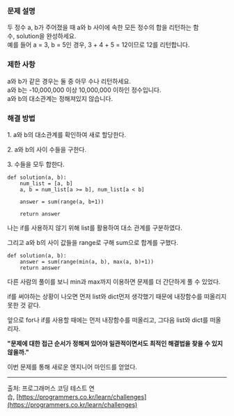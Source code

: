 ### 문제 설명

두 정수 a, b가 주어졌을 때 a와 b 사이에 속한 모든 정수의 합을 리턴하는 함수, solution을 완성하세요.  
예를 들어 a = 3, b = 5인 경우, 3 + 4 + 5 = 12이므로 12를 리턴합니다.

### 제한 사항

a와 b가 같은 경우는 둘 중 아무 수나 리턴하세요.  
a와 b는 -10,000,000 이상 10,000,000 이하인 정수입니다.  
a와 b의 대소관계는 정해져있지 않습니다.

### 해결 방법

1\. a와 b의 대소관계를 확인하여 새로 할당한다.

2\. a와 b의 사이 수들을 구한다.

3\. 수들을 모두 합한다.

```
def solution(a, b):
    num_list = [a, b]
    a, b = num_list[a >= b], num_list[a < b]
    
    answer = sum(range(a, b+1))
    
    return answer
```

나는 if를 사용하지 않기 위해 list를 활용하여 대소 관계를 구분하였다.

그리고 a와 b의 사이 값들을 range로 구해 sum으로 합계를 구했다.

```
def solution(a, b):
    answer = sum(range(min(a, b), max(a, b)+1))
    return answer
```

다른 사람의 풀이를 보니 min과 max까지 이용하면 문제를 더 간단하게 풀 수 있었다.

if를 써야하는 상황이 나오면 먼저 list와 dict먼저 생각했기 때문에 내장함수를 떠올리지 못한 것 같다.

앞으로 for나 if를 사용할 때에는 먼저 내장함수를 떠올리고, 그다음 list와 dict를 떠올리자.

**"문제에 대한 접근 순서가 정해져 있어야 일관적이면서도 최적인 해결법을 찾을 수 있지 않을까."**

이번 문제를 통해 새로운 엔지니어 마인드를 얻었다.

---

출처: 프로그래머스 코딩 테스트 연습, [https://programmers.co.kr/learn/challenges](https://programmers.co.kr/learn/challenges)